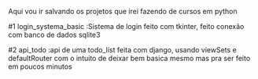 Aqui vou ir salvando os projetos que irei fazendo de cursos em python

#1 login_systema_basic
     :Sistema de login feito com tkinter, feito conexão com banco de dados sqlite3

#2 api_todo
     :api de uma todo_list feita com django, usando viewSets e defaultRouter com o intuito de deixar bem basica mesmo mas pra ser feito em poucos minutos